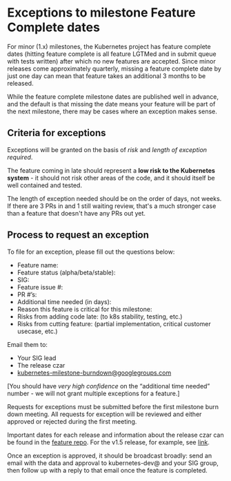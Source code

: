 # Exceptions to milestone Feature Complete dates

For minor (1.x) milestones, the Kubernetes project has feature complete dates (hitting feature complete is all feature LGTMed and in submit queue with tests written) after which no new features are accepted. Since minor releases come approximately quarterly, missing a feature complete date by just one day can mean that feature takes an additional 3 months to be released.

While the feature complete milestone dates are published well in advance, and the default is that missing the date means your feature will be part of the next milestone, there may be cases where an exception makes sense.

## Criteria for exceptions

Exceptions will be granted on the basis of *risk* and *length of exception required*.

The feature coming in late should represent a **low risk to the Kubernetes system** - it should not risk other areas of the code, and it should itself be well contained and tested.

The length of exception needed should be on the order of days, not weeks. If there are 3 PRs in and 1 still waiting review, that's a much stronger case than a feature that doesn't have any PRs out yet.

## Process to request an exception

To file for an exception, please fill out the questions below:

* Feature name:
* Feature status (alpha/beta/stable):
* SIG:
* Feature issue #:
* PR #’s:
* Additional time needed (in days):
* Reason this feature is critical for this milestone:
* Risks from adding code late: (to k8s stability, testing, etc.)
* Risks from cutting feature: (partial implementation, critical customer usecase, etc.)

Email them to:

* Your SIG lead
* The release czar
* kubernetes-milestone-burndown@googlegroups.com

[You should have *very high confidence* on the “additional time needed” number - we will not grant multiple exceptions for a feature.]

Requests for exceptions must be submitted before the first milestone burn down meeting. All requests for exception will be reviewed and either approved or rejected during the first meeting.

Important dates for each release and information about the release czar can be found in the [feature repo](https://github.com/kubernetes/features). For the v1.5 release, for example, see [link](https://github.com/kubernetes/features/blob/master/release-1.5/release-1.5.md).

Once an exception is approved, it should be broadcast broadly: send an email with the data and approval to kubernetes-dev@ and your SIG group, then follow up with a reply to that email once the feature is completed.

